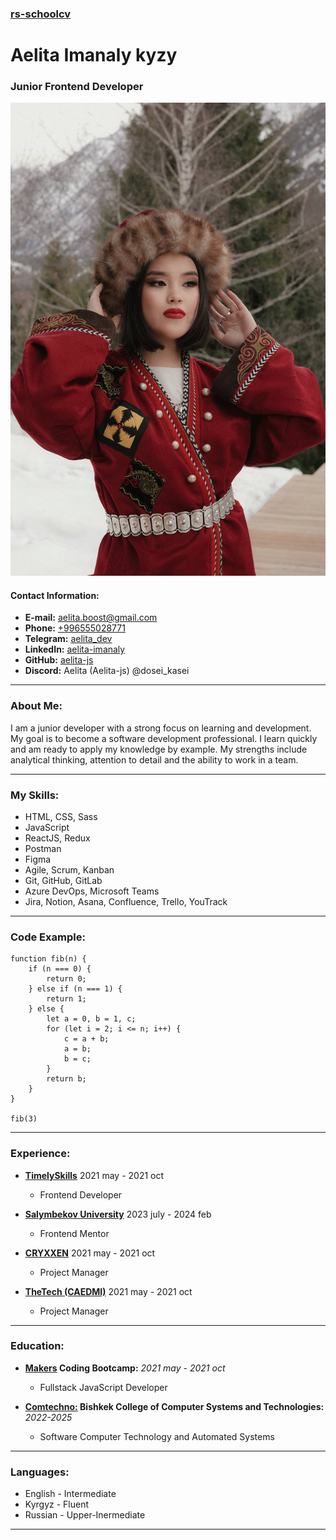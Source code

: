 ### [rs-schoolcv](https://github.com/yourprofile/projects)

# Aelita Imanaly kyzy
### Junior Frontend Developer

![my_profile_photo](/profile_photo.jpg)

#### Contact Information:
* __E-mail:__ aelita.boost@gmail.com
* __Phone:__ [+996555028771](tel:996555028771)
* __Telegram:__ [aelita_dev](https://t.me/aelita_dev)
* __LinkedIn:__ [aelita-imanaly](https://linkedin.com/in/aelita-imanaly)
* __GitHub:__ [aelita-js](https://github.com/Aelita-js)
* __Discord:__ Aelita (Aelita-js) @dosei_kasei

***

### About Me:
I am a junior developer with a strong focus on learning and development. 
My goal is to become a software development professional. 
I learn quickly and am ready to apply my knowledge by example. 
My strengths include analytical thinking, attention to detail and the ability to work in a team.
***

### My Skills:
* HTML, CSS, Sass
* JavaScript
* ReactJS, Redux
* Postman
* Figma
* Agile, Scrum, Kanban
* Git, GitHub, GitLab
* Azure DevOps, Microsoft Teams
* Jira, Notion, Asana, Confluence, Trello, YouTrack
***

### Code Example:
```
function fib(n) {
    if (n === 0) {
        return 0;
    } else if (n === 1) {
        return 1;
    } else {
        let a = 0, b = 1, c;
        for (let i = 2; i <= n; i++) {
            c = a + b;
            a = b;
            b = c;
        }
        return b;
    }
}

fib(3)
```
***

### Experience:
* __[TimelySkills](https://timelyskills.com/)__ 2021 may - 2021 oct
  - Frontend Developer
    
* __[Salymbekov University](https://salymbekov.com/en/)__ 2023 july - 2024 feb
  - Frontend Mentor

* __[CRYXXEN](https://www.instagram.com/cryxxen_/)__ 2021 may - 2021 oct
  - Project Manager
 
* __[TheTech (CAEDMI)](https://thetechkg.com/)__ 2021 may - 2021 oct
  - Project Manager
***

### Education:
* __[Makers](https://makers.kg/) Coding Bootcamp:__ _2021 may - 2021 oct_
  - Fullstack JavaScript Developer
 
* __[Comtechno:](https://comtehno.kg/) Bishkek College of Computer Systems and Technologies:__ _2022-2025_
  - Software Computer Technology and Automated Systems
***

### Languages:
* English - Intermediate
* Kyrgyz - Fluent
* Russian - Upper-Inermediate
***
